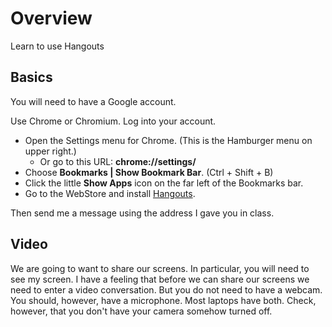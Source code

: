 # Overview

Learn to use Hangouts

## Basics

You will need to have a Google account.

Use Chrome or Chromium. Log into your account.

- Open the Settings menu for Chrome. (This is the Hamburger menu on upper right.)
  - Or go to this URL: **chrome://settings/**
- Choose **Bookmarks | Show Bookmark Bar**. (Ctrl + Shift + B)
- Click the little **Show Apps** icon on the far left of the Bookmarks bar.
- Go to the WebStore and install [Hangouts][ho].

Then send me a message using the address I gave you in class.

## Video

We are going to want to share our screens. In particular, you will need to see my screen. I have a feeling that before we can share our screens we need to enter a video conversation. But you do not need to have a webcam. You should, however, have a microphone. Most laptops have both. Check, however, that you don't have your camera somehow turned off.

<!--       -->
<!-- links -->
<!--       -->

[ho]: https://chrome.google.com/webstore/detail/google-hangouts/nckgahadagoaajjgafhacjanaoiihapd?utm_source=chrome-ntp-icon
